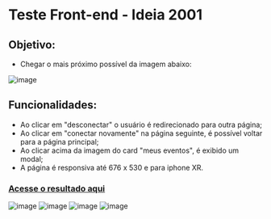 # Teste Front-end - Ideia 2001

## Objetivo: 

- Chegar o mais próximo possível da imagem abaixo:


![image](https://raw.githubusercontent.com/ideia2001/teste-estagio-front-end/master/imagem.jpg)

## Funcionalidades: 

- Ao clicar em "desconectar" o usuário é redirecionado para outra página;
- Ao clicar em "conectar novamente" na página seguinte, é possível voltar para a página principal;
- Ao clicar acima da imagem do card "meus eventos", é exibido um modal;
- A página é responsiva até 676 x 530 e para iphone XR.

### [Acesse o resultado aqui](https://massive-trousers.surge.sh/)

![image](https://user-images.githubusercontent.com/86899002/154325970-bf290eea-82c2-48ac-9167-9c55a52da47c.png)
![image](https://cdn.discordapp.com/attachments/882638191356674099/943583420875935774/Sem_titulo.png)
![image](https://user-images.githubusercontent.com/86899002/154326220-89e4f94c-c44a-439a-9a93-24282a04ca2c.png)
![image](https://cdn.discordapp.com/attachments/882638191356674099/943581966912077924/localhost_3000_iPhone_XR_1.png)
